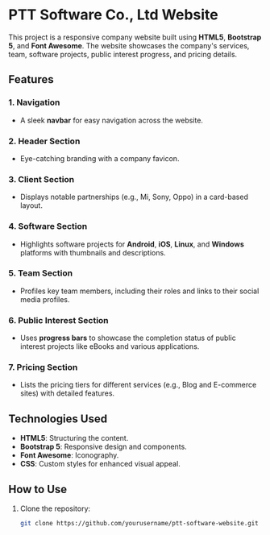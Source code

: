 # PTT Software Co., Ltd Website

This project is a responsive company website built using **HTML5**, **Bootstrap 5**, and **Font Awesome**. The website showcases the company's services, team, software projects, public interest progress, and pricing details.

## Features

### 1. Navigation
- A sleek **navbar** for easy navigation across the website.

### 2. Header Section
- Eye-catching branding with a company favicon.

### 3. Client Section
- Displays notable partnerships (e.g., Mi, Sony, Oppo) in a card-based layout.

### 4. Software Section
- Highlights software projects for **Android**, **iOS**, **Linux**, and **Windows** platforms with thumbnails and descriptions.

### 5. Team Section
- Profiles key team members, including their roles and links to their social media profiles.

### 6. Public Interest Section
- Uses **progress bars** to showcase the completion status of public interest projects like eBooks and various applications.

### 7. Pricing Section
- Lists the pricing tiers for different services (e.g., Blog and E-commerce sites) with detailed features.

## Technologies Used
- **HTML5**: Structuring the content.
- **Bootstrap 5**: Responsive design and components.
- **Font Awesome**: Iconography.
- **CSS**: Custom styles for enhanced visual appeal.

## How to Use
1. Clone the repository:
   ```bash
   git clone https://github.com/yourusername/ptt-software-website.git

